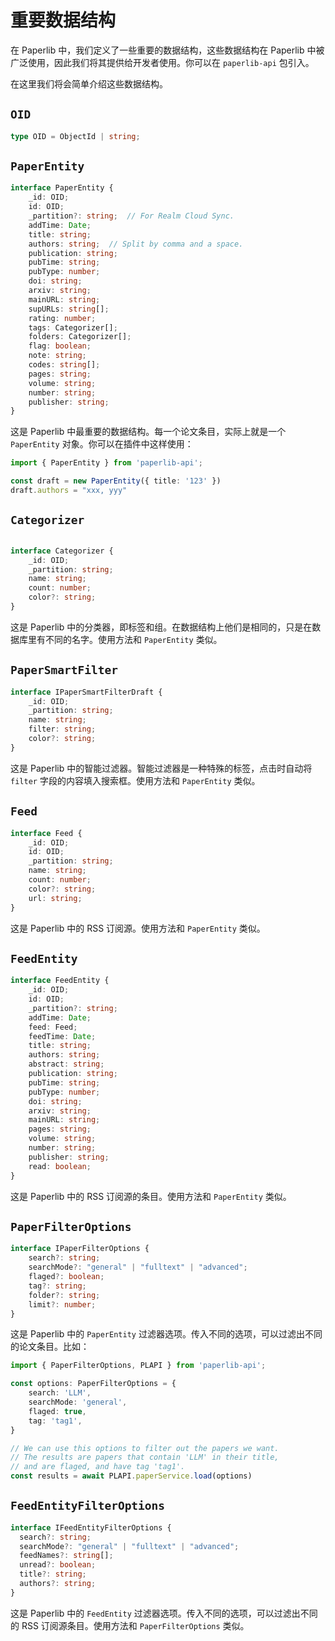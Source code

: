 # 重要数据结构

在 Paperlib 中，我们定义了一些重要的数据结构，这些数据结构在 Paperlib 中被广泛使用，因此我们将其提供给开发者使用。你可以在 `paperlib-api` 包引入。

在这里我们将会简单介绍这些数据结构。

## `OID`

```typescript
type OID = ObjectId | string;
```

## `PaperEntity`

```typescript
interface PaperEntity {
    _id: OID;
    id: OID;
    _partition?: string;  // For Realm Cloud Sync.
    addTime: Date;
    title: string;
    authors: string;  // Split by comma and a space.
    publication: string;
    pubTime: string;
    pubType: number;
    doi: string;
    arxiv: string;
    mainURL: string;
    supURLs: string[];
    rating: number;
    tags: Categorizer[];
    folders: Categorizer[];
    flag: boolean;
    note: string;
    codes: string[];
    pages: string;
    volume: string;
    number: string;
    publisher: string;
}
```

这是 Paperlib 中最重要的数据结构。每一个论文条目，实际上就是一个 `PaperEntity` 对象。你可以在插件中这样使用：

```typescript
import { PaperEntity } from 'paperlib-api';

const draft = new PaperEntity({ title: '123' })
draft.authors = "xxx, yyy"
```


## `Categorizer`

```typescript

interface Categorizer {
    _id: OID;
    _partition: string;
    name: string;
    count: number;
    color?: string;
}
```

这是 Paperlib 中的分类器，即标签和组。在数据结构上他们是相同的，只是在数据库里有不同的名字。使用方法和 `PaperEntity` 类似。

## `PaperSmartFilter`

```typescript
interface IPaperSmartFilterDraft {
    _id: OID;
    _partition: string;
    name: string;
    filter: string;
    color?: string;
}
```

这是 Paperlib 中的智能过滤器。智能过滤器是一种特殊的标签，点击时自动将 `filter` 字段的内容填入搜索框。使用方法和 `PaperEntity` 类似。


## `Feed`

```typescript
interface Feed {
    _id: OID;
    id: OID;
    _partition: string;
    name: string;
    count: number;
    color?: string;
    url: string;
}
```

这是 Paperlib 中的 RSS 订阅源。使用方法和 `PaperEntity` 类似。

## `FeedEntity`

```typescript
interface FeedEntity {
    _id: OID;
    id: OID;
    _partition?: string;
    addTime: Date;
    feed: Feed;
    feedTime: Date;
    title: string;
    authors: string;
    abstract: string;
    publication: string;
    pubTime: string;
    pubType: number;
    doi: string;
    arxiv: string;
    mainURL: string;
    pages: string;
    volume: string;
    number: string;
    publisher: string;
    read: boolean;
}
```

这是 Paperlib 中的 RSS 订阅源的条目。使用方法和 `PaperEntity` 类似。


## `PaperFilterOptions`

```typescript
interface IPaperFilterOptions {
    search?: string;
    searchMode?: "general" | "fulltext" | "advanced";
    flaged?: boolean;
    tag?: string;
    folder?: string;
    limit?: number;
}
```

这是 Paperlib 中的 `PaperEntity` 过滤器选项。传入不同的选项，可以过滤出不同的论文条目。比如：
    
```typescript
import { PaperFilterOptions, PLAPI } from 'paperlib-api';

const options: PaperFilterOptions = {
    search: 'LLM',
    searchMode: 'general',
    flaged: true,
    tag: 'tag1',
}

// We can use this options to filter out the papers we want.
// The results are papers that contain 'LLM' in their title,
// and are flaged, and have tag 'tag1'.
const results = await PLAPI.paperService.load(options)
```

## `FeedEntityFilterOptions`

```typescript
interface IFeedEntityFilterOptions {
  search?: string;
  searchMode?: "general" | "fulltext" | "advanced";
  feedNames?: string[];
  unread?: boolean;
  title?: string;
  authors?: string;
}
```

这是 Paperlib 中的 `FeedEntity` 过滤器选项。传入不同的选项，可以过滤出不同的 RSS 订阅源条目。使用方法和 `PaperFilterOptions` 类似。
